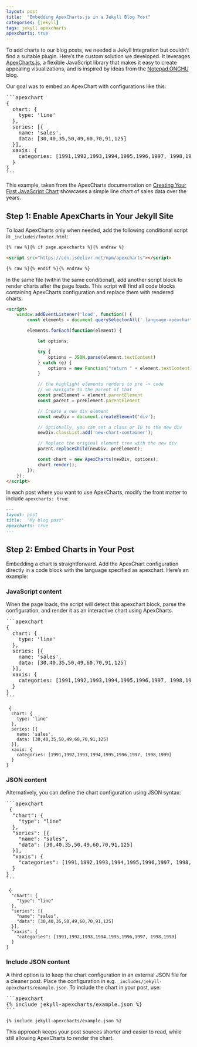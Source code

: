 ```yaml
---
layout: post
title:  "Embedding ApexCharts.js in a Jekyll Blog Post"
categories: [jekyll]
tags: jekyll apexcharts
apexcharts: true
---
```


To add charts to our blog posts, we needed a Jekyll integration but couldn’t find a suitable plugin. Here’s the custom solution we developed. It leverages [ApexCharts.js][apexcharts], a flexible JavaScript library that makes it easy to create appealing visualizations, and is inspired by ideas from the [Notepad.ONGHU][notepad.onghu] blog.

Our goal was to embed an ApexChart with configurations like this:

<pre>
```apexchart
{
  chart: {
    type: 'line'
  },
  series: [{
    name: 'sales',
    data: [30,40,35,50,49,60,70,91,125]
  }],
  xaxis: {
    categories: [1991,1992,1993,1994,1995,1996,1997, 1998,1999]
  }
}
```
</pre>

This example, taken from the ApexCharts documentation on [Creating Your First JavaScript Chart][apexcharts-example] showcases a simple line chart of sales data over the years.

## Step 1: Enable ApexCharts in Your Jekyll Site

To load ApexCharts only when needed, add the following conditional script in `_includes/footer.html`:

```html
{% raw %}{% if page.apexcharts %}{% endraw %}

<script src="https://cdn.jsdelivr.net/npm/apexcharts"></script>

{% raw %}{% endif %}{% endraw %}
```

In the same file (within the same conditional), add another script block to render charts after the page loads. This script will find all code blocks containing ApexCharts configuration and replace them with rendered charts:

```html
<script>
    window.addEventListener('load', function() {
        const elements = document.querySelectorAll('.language-apexchart');

        elements.forEach(function(element) {

            let options;

            try {
                options = JSON.parse(element.textContent)
            } catch (e) {
                options = new Function("return " + element.textContent)()
            }

            // the highlight elements renders to pre -> code
            // we navigate to the parent of that
            const preElement = element.parentElement
            const parent = preElement.parentElement

            // Create a new div element
            const newDiv = document.createElement('div');

            // Optionally, you can set a class or ID to the new div
            newDiv.classList.add('new-chart-container');

            // Replace the original element tree with the new div
            parent.replaceChild(newDiv, preElement);

            const chart = new ApexCharts(newDiv, options);
            chart.render();
        });
    });
</script>
```

In each post where you want to use ApexCharts, modify the front matter to include `apexcharts: true`:

```markdown
---
layout: post
title:  "My blog post"
apexcharts: true
---
```

## Step 2: Embed Charts in Your Post

Embedding a chart is straightforward. Add the ApexChart configuration directly in a code block with the language specified as apexchart. Here’s an example:

### JavaScript content

When the page loads, the script will detect this apexchart block, parse the configuration, and render it as an interactive chart using ApexCharts.

<pre>
```apexchart
{
  chart: {
    type: 'line'
  },
  series: [{
    name: 'sales',
    data: [30,40,35,50,49,60,70,91,125]
  }],
  xaxis: {
    categories: [1991,1992,1993,1994,1995,1996,1997, 1998,1999]
  }
}
```
</pre>

```apexchart
 {
  chart: {
    type: 'line'
  },
  series: [{
    name: 'sales',
    data: [30,40,35,50,49,60,70,91,125]
  }],
  xaxis: {
    categories: [1991,1992,1993,1994,1995,1996,1997, 1998,1999]
  }
}
```

### JSON content

Alternatively, you can define the chart configuration using JSON syntax:

<pre>
```apexchart
 {
  "chart": {
    "type": "line"
  },
  "series": [{
    "name": "sales",
    "data": [30,40,35,50,49,60,70,91,125]
  }],
  "xaxis": {
    "categories": [1991,1992,1993,1994,1995,1996,1997, 1998,1999]
  }
}
```
</pre>

```apexchart
 {
  "chart": {
    "type": "line"
  },
  "series": [{
    "name": "sales",
    "data": [30,40,35,50,49,60,70,91,125]
  }],
  "xaxis": {
    "categories": [1991,1992,1993,1994,1995,1996,1997, 1998,1999]
  }
}
```

### Include JSON content

A third option is to keep the chart configuration in an external JSON file for a cleaner post. Place the configuration in e.g. `_includes/jekyll-apexcharts/example.json`. To include the chart in your post, use:

<pre>
```apexchart
{% include jekyll-apexcharts/example.json %}
```
</pre>

```apexchart
{% include jekyll-apexcharts/example.json %}
```

This approach keeps your post sources shorter and easier to read, while still allowing ApexCharts to render the chart.

[jekyll-tags]: https://jekyllrb.com/docs/plugins/tags/
[apexcharts]: https://apexcharts.com/
[apexcharts-example]: https://apexcharts.com/docs/creating-first-javascript-chart/
[notepad.onghu]: https://notepad.onghu.com/2023/using-mermaid-in-a-textile-post-jekyll/